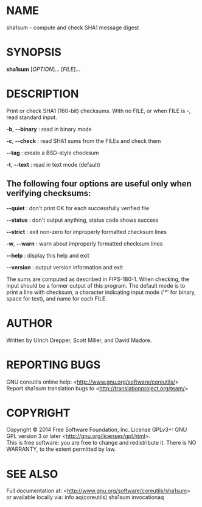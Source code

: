 NAME
====

sha1sum - compute and check SHA1 message digest

SYNOPSIS
========

**sha1sum** [*OPTION*]... [*FILE*]...

DESCRIPTION
===========

Print or check SHA1 (160-bit) checksums. With no FILE, or when FILE is -, read standard input.

**-b**, **--binary**
:   read in binary mode

**-c**, **--check**
:   read SHA1 sums from the FILEs and check them

**--tag**
:   create a BSD-style checksum

**-t**, **--text**
:   read in text mode (default)

The following four options are useful only when verifying checksums:
--------------------------------------------------------------------

**--quiet**
:   don't print OK for each successfully verified file

**--status**
:   don't output anything, status code shows success

**--strict**
:   exit non-zero for improperly formatted checksum lines

**-w**, **--warn**
:   warn about improperly formatted checksum lines

**--help**
:   display this help and exit

**--version**
:   output version information and exit

The sums are computed as described in FIPS-180-1. When checking, the input should be a former output of this program. The default mode is to print a line with checksum, a character indicating input mode ('\*' for binary, space for text), and name for each FILE.

AUTHOR
======

Written by Ulrich Drepper, Scott Miller, and David Madore.

REPORTING BUGS
==============

GNU coreutils online help: \<<http://www.gnu.org/software/coreutils/>\>\
 Report sha1sum translation bugs to \<<http://translationproject.org/team/>\>

COPYRIGHT
=========

Copyright © 2014 Free Software Foundation, Inc. License GPLv3+: GNU GPL version 3 or later \<<http://gnu.org/licenses/gpl.html>\>.\
 This is free software: you are free to change and redistribute it. There is NO WARRANTY, to the extent permitted by law.

SEE ALSO
========

Full documentation at: \<<http://www.gnu.org/software/coreutils/sha1sum>\>\
 or available locally via: info aq(coreutils) sha1sum invocationaq
